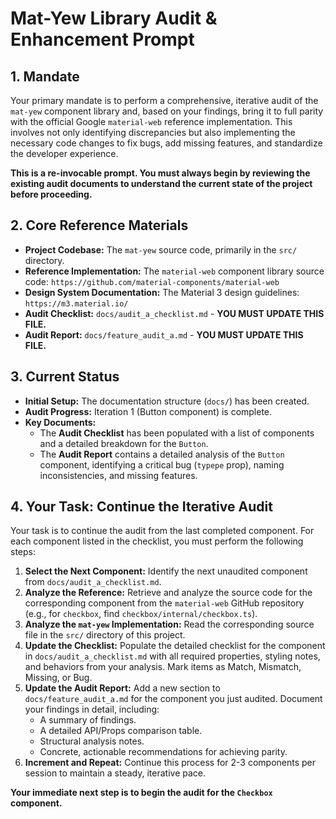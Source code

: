 # Mat-Yew Library Audit & Enhancement Prompt

## 1. Mandate

Your primary mandate is to perform a comprehensive, iterative audit of the `mat-yew` component library and, based on your findings, bring it to full parity with the official Google `material-web` reference implementation. This involves not only identifying discrepancies but also implementing the necessary code changes to fix bugs, add missing features, and standardize the developer experience.

**This is a re-invocable prompt. You must always begin by reviewing the existing audit documents to understand the current state of the project before proceeding.**

## 2. Core Reference Materials

- **Project Codebase:** The `mat-yew` source code, primarily in the `src/` directory.
- **Reference Implementation:** The `material-web` component library source code: `https://github.com/material-components/material-web`
- **Design System Documentation:** The Material 3 design guidelines: `https://m3.material.io/`
- **Audit Checklist:** `docs/audit_a_checklist.md` - **YOU MUST UPDATE THIS FILE.**
- **Audit Report:** `docs/feature_audit_a.md` - **YOU MUST UPDATE THIS FILE.**

## 3. Current Status

- **Initial Setup:** The documentation structure (`docs/`) has been created.
- **Audit Progress:** Iteration 1 (Button component) is complete.
- **Key Documents:**
    - The **Audit Checklist** has been populated with a list of components and a detailed breakdown for the `Button`.
    - The **Audit Report** contains a detailed analysis of the `Button` component, identifying a critical bug (`typepe` prop), naming inconsistencies, and missing features.

## 4. Your Task: Continue the Iterative Audit

Your task is to continue the audit from the last completed component. For each component listed in the checklist, you must perform the following steps:

1.  **Select the Next Component:** Identify the next unaudited component from `docs/audit_a_checklist.md`.
2.  **Analyze the Reference:** Retrieve and analyze the source code for the corresponding component from the `material-web` GitHub repository (e.g., for `checkbox`, find `checkbox/internal/checkbox.ts`).
3.  **Analyze the `mat-yew` Implementation:** Read the corresponding source file in the `src/` directory of this project.
4.  **Update the Checklist:** Populate the detailed checklist for the component in `docs/audit_a_checklist.md` with all required properties, styling notes, and behaviors from your analysis. Mark items as Match, Mismatch, Missing, or Bug.
5.  **Update the Audit Report:** Add a new section to `docs/feature_audit_a.md` for the component you just audited. Document your findings in detail, including:
    - A summary of findings.
    - A detailed API/Props comparison table.
    - Structural analysis notes.
    - Concrete, actionable recommendations for achieving parity.
6.  **Increment and Repeat:** Continue this process for 2-3 components per session to maintain a steady, iterative pace.

**Your immediate next step is to begin the audit for the `Checkbox` component.**